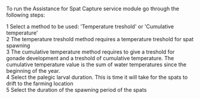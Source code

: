 To run the Assistance for Spat Capture service module go through the following steps:  

1 Select a method to be used: 'Temperature treshold' or 'Cumulative temperature'  
2 The temperature treshold method requires a temperature treshold for spat spawning  
3 The cumulative temperature method requires to give a treshold for gonade development and a treshold of cumulative temperature. The cumulative temperature value is the sum of water temperatures since the beginning of the year.  
4 Select the palegic larval duration. This is time it will take for the spats to drift to the farming location  
5 Select the duration of the spawning period of the spats  